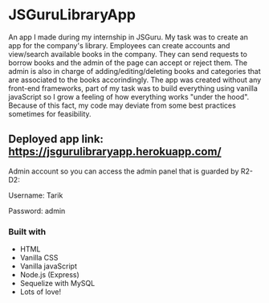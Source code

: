 # JSGuruLibraryApp

An app I made during my internship in JSGuru. My task was to create an app for the company's library. Employees can create accounts and view/search available books in the company. They can send requests to borrow books and the admin of the page can accept or reject them. The admin is also in charge of adding/editing/deleting books and categories that are associated to the books accorindingly. 
The app was created without any front-end frameworks, part of my task was to build everything using vanilla javaScript so I grow a feeling of how everything works "under the hood". Because of this fact, my code may deviate from some best practices sometimes for feasibility.

## Deployed app link: https://jsgurulibraryapp.herokuapp.com/ 
Admin account so you can access the admin panel that is guarded by R2-D2:

Username: Tarik

Password: admin

### Built with
* HTML
* Vanilla CSS
* Vanilla javaScript
* Node.js (Express)
* Sequelize with MySQL
* Lots of love!
